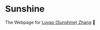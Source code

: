 # Sunshine
The Webpage for [Luyao (Sunshine) Zhang](https://scholars.duke.edu/person/luyao.zhang) :revolving_hearts:
